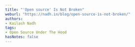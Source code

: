 ```yaml
---
title: "'Open source' Is Not Broken"
weburl: "https://nadh.in/blog/open-source-is-not-broken/"
authors:
- Kailash Nadh
tags:
- Open Source Under The Hood
hasNotes: false
---
```


